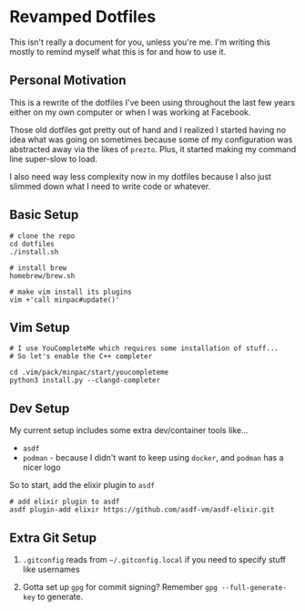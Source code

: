 # Revamped Dotfiles

This isn't really a document for you, unless you're me. I'm writing this mostly to remind myself what this is for and how to use it.

## Personal Motivation

This is a rewrite of the dotfiles I've been using throughout the last few years either on my own computer or when I was working at Facebook.

Those old dotfiles got pretty out of hand and I realized I started having no idea what was going on sometimes because some of my configuration was abstracted away via the likes of `prezto`. Plus, it started making my command line super-slow to load.

I also need way less complexity now in my dotfiles because I also just slimmed down what I need to write code or whatever.

## Basic Setup

```
# clone the repo
cd dotfiles
./install.sh

# install brew
homebrew/brew.sh

# make vim install its plugins
vim +'call minpac#update()'
```

## Vim Setup

```
# I use YouCompleteMe which requires some installation of stuff...
# So let's enable the C++ completer

cd .vim/pack/minpac/start/youcompleteme
python3 install.py --clangd-completer
```

## Dev Setup

My current setup includes some extra dev/container tools like...

* `asdf`
* `podman` - because I didn't want to keep using `docker`, and `podman` has a nicer logo

So to start, add the elixir plugin to `asdf`

```
# add elixir plugin to asdf
asdf plugin-add elixir https://github.com/asdf-vm/asdf-elixir.git
```


## Extra Git Setup

1. `.gitconfig` reads from `~/.gitconfig.local` if you need to specify stuff like usernames

2.  Gotta set up `gpg` for commit signing? Remember `gpg --full-generate-key` to generate.

